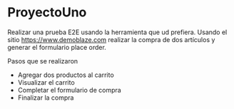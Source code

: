# ProyectoUno
 Realizar una prueba E2E usando la herramienta que ud prefiera. Usando el sitio  https://www.demoblaze.com realizar la compra de dos artículos y generar el formulario place order.

 Pasos que se realizaron

 * Agregar dos productos al carrito
 * Visualizar el carrito
 * Completar el formulario de compra
 * Finalizar la compra
